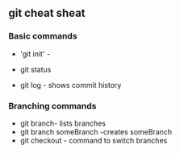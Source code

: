 ## git cheat sheat

### Basic commands
* 'git init' -
* git status

* git log - shows commit history


### Branching commands
* git branch- lists branches
* git branch someBranch -creates someBranch
* git checkout - command to switch branches
